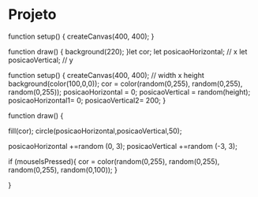 # Projeto
function setup() {
  createCanvas(400, 400);
}

function draw() {
  background(220);
}let cor;
let posicaoHorizontal; // x
let posicaoVertical; // y

function setup() {
  createCanvas(400, 400); // width x height
   background(color(100,0,0));
  cor = color(random(0,255), random(0,255), random(0,255));
  posicaoHorizontal = 0;
  posicaoVertical = random(height);
  posicaoHorizontal1= 0;
  posicaoVertical2= 200;
}


function draw() {
  
  fill(cor);
  circle(posicaoHorizontal,posicaoVertical,50);
  
  posicaoHorizontal +=random (0, 3);
  posicaoVertical +=random (-3, 3);
 
  if (mouseIsPressed){
    cor = color(random(0,255), random(0,255), random(0,255), random(0,100));
  }
    
}
